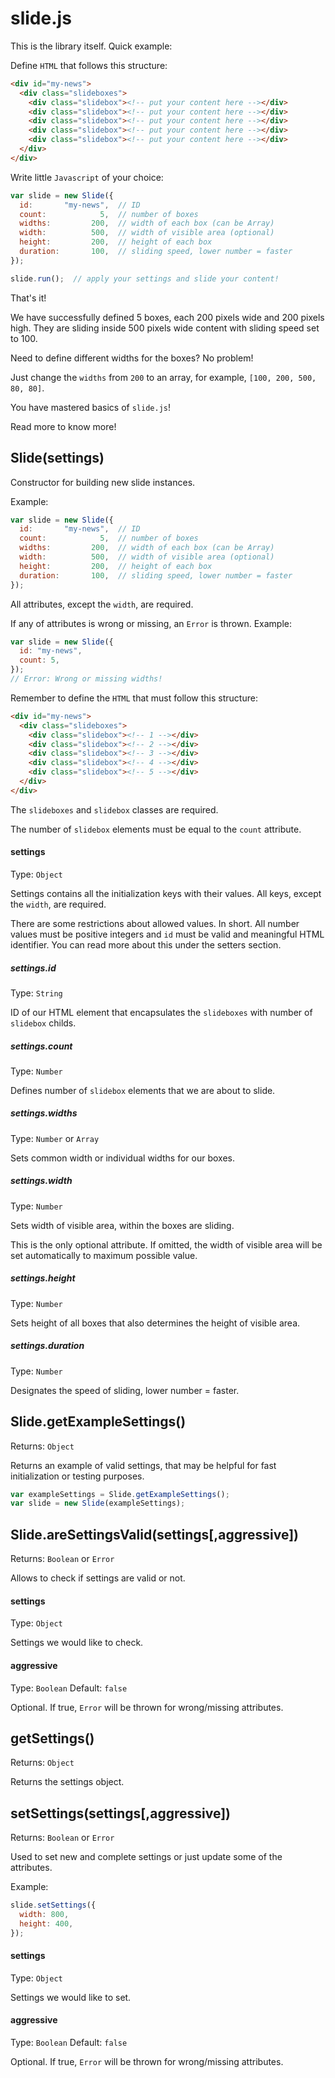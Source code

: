 # slide.js

This is the library itself. Quick example:

Define `HTML` that follows this structure:

```html
<div id="my-news">
  <div class="slideboxes">
    <div class="slidebox"><!-- put your content here --></div>
    <div class="slidebox"><!-- put your content here --></div>
    <div class="slidebox"><!-- put your content here --></div>
    <div class="slidebox"><!-- put your content here --></div>
    <div class="slidebox"><!-- put your content here --></div>
  </div>
</div>
```

Write little `Javascript` of your choice:

```js
var slide = new Slide({
  id:       "my-news",  // ID
  count:            5,  // number of boxes
  widths:         200,  // width of each box (can be Array)
  width:          500,  // width of visible area (optional)
  height:         200,  // height of each box
  duration:       100,  // sliding speed, lower number = faster
});

slide.run();  // apply your settings and slide your content!
```

That's it!

We have successfully defined 5 boxes, each 200 pixels wide and 200 pixels high. They are sliding inside 500 pixels wide content with sliding speed set to 100.

Need to define different widths for the boxes? No problem!

Just change the `widths` from `200` to an array, for example, `[100, 200, 500, 80, 80]`.

You have mastered basics of `slide.js`!

Read more to know more!

## Slide(settings)

Constructor for building new slide instances.

Example:

```js
var slide = new Slide({
  id:       "my-news",  // ID
  count:            5,  // number of boxes
  widths:         200,  // width of each box (can be Array)
  width:          500,  // width of visible area (optional)
  height:         200,  // height of each box
  duration:       100,  // sliding speed, lower number = faster
});
```

All attributes, except the `width`, are required.

If any of attributes is wrong or missing, an `Error` is thrown. Example:

```js
var slide = new Slide({
  id: "my-news",
  count: 5,
});
// Error: Wrong or missing widths!
```

Remember to define the `HTML` that must follow this structure:

```html
<div id="my-news">
  <div class="slideboxes">
    <div class="slidebox"><!-- 1 --></div>
    <div class="slidebox"><!-- 2 --></div>
    <div class="slidebox"><!-- 3 --></div>
    <div class="slidebox"><!-- 4 --></div>
    <div class="slidebox"><!-- 5 --></div>
  </div>
</div>
```

The `slideboxes` and `slidebox` classes are required.

The number of `slidebox` elements must be equal to the `count` attribute.

#### settings

Type: `Object`

Settings contains all the initialization keys with their values. All keys, except the `width`, are required.

There are some restrictions about allowed values. In short. All number values must be positive integers and `id` must be valid and meaningful HTML identifier. You can read more about this under the setters section.

##### settings.id

Type: `String`

ID of our HTML element that encapsulates the `slideboxes` with number of `slidebox` childs.

##### settings.count

Type: `Number`

Defines number of `slidebox` elements that we are about to slide.

##### settings.widths

Type: `Number` or  `Array`

Sets common width or individual widths for our boxes.

##### settings.width

Type: `Number`

Sets width of visible area, within the boxes are sliding.

This is the only optional attribute. If omitted, the width of visible area will be set automatically to maximum possible value.

##### settings.height

Type: `Number`

Sets height of all boxes that also determines the height of visible area.

##### settings.duration

Type: `Number`

Designates the speed of sliding, lower number = faster. 

## Slide.getExampleSettings()

Returns: `Object`

Returns an example of valid settings, that may be helpful for fast initialization or testing purposes.

```js
var exampleSettings = Slide.getExampleSettings();
var slide = new Slide(exampleSettings);
```

## Slide.areSettingsValid(settings[,aggressive])

Returns: `Boolean` or `Error`

Allows to check if settings are valid or not.

#### settings

Type: `Object`

Settings we would like to check.

#### aggressive

Type: `Boolean` Default: `false`

Optional. If true, `Error` will be thrown for wrong/missing attributes.

## getSettings()

Returns: `Object`

Returns the settings object.

## setSettings(settings[,aggressive])

Returns: `Boolean` or `Error`

Used to set new and complete settings or just update some of the attributes.

Example:

```js
slide.setSettings({
  width: 800,
  height: 400,
});
```

#### settings

Type: `Object`

Settings we would like to set.

#### aggressive

Type: `Boolean` Default: `false`

Optional. If true, `Error` will be thrown for wrong/missing attributes.
